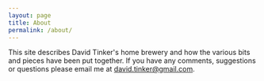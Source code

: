 ```yaml
---
layout: page
title: About
permalink: /about/
---
```


This site describes David Tinker's home brewery and how the various bits and pieces have been put together.
If you have any comments, suggestions or questions please email me at
[david.tinker@gmail.com](mailto:david.tinker@gmail.com).
